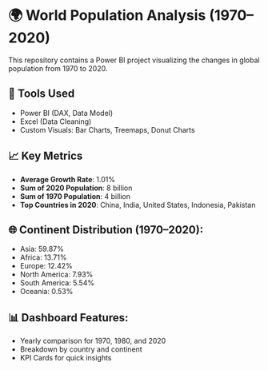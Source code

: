 # 🌍 World Population Analysis (1970–2020)

This repository contains a Power BI project visualizing the changes in global population from 1970 to 2020.

## 🔧 Tools Used
- Power BI (DAX, Data Model)
- Excel (Data Cleaning)
- Custom Visuals: Bar Charts, Treemaps, Donut Charts

## 📈 Key Metrics
- **Average Growth Rate**: 1.01%
- **Sum of 2020 Population**: 8 billion
- **Sum of 1970 Population**: 4 billion
- **Top Countries in 2020**: China, India, United States, Indonesia, Pakistan

## 🌐 Continent Distribution (1970–2020):
- Asia: 59.87%
- Africa: 13.71%
- Europe: 12.42%
- North America: 7.93%
- South America: 5.54%
- Oceania: 0.53%

## 📊 Dashboard Features:
- Yearly comparison for 1970, 1980, and 2020
- Breakdown by country and continent
- KPI Cards for quick insights

